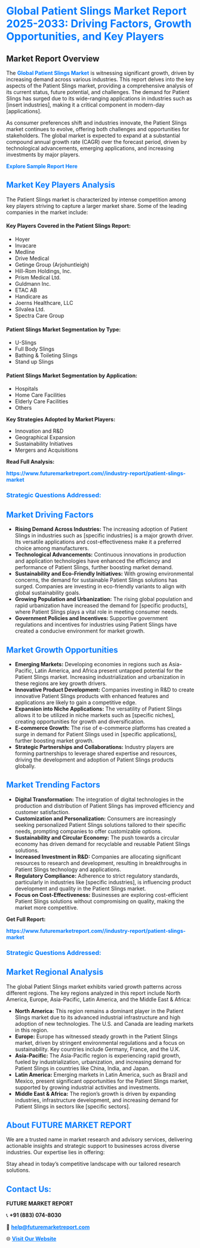 <h1 style="color: #007BFF;">Global Patient Slings Market Report 2025-2033: Driving Factors, Growth Opportunities, and Key Players</h1>

<section id="overview">
<h2>Market Report Overview</h2>
<p>The <a href="https://www.futuremarketreport.com//industry-report/patient-slings-market" style="color: #007BFF; text-decoration: none;"><strong>Global Patient Slings Market</strong></a> is witnessing significant growth, driven by increasing demand across various industries. This report delves into the key aspects of the Patient Slings market, providing a comprehensive analysis of its current status, future potential, and challenges. The demand for Patient Slings has surged due to its wide-ranging applications in industries such as [insert industries], making it a critical component in modern-day [applications].</p>
<p>As consumer preferences shift and industries innovate, the Patient Slings market continues to evolve, offering both challenges and opportunities for stakeholders. The global market is expected to expand at a substantial compound annual growth rate (CAGR) over the forecast period, driven by technological advancements, emerging applications, and increasing investments by major players.</p>
</section>

<section id="overview">
<p><a href="https://www.futuremarketreport.com//request-sample/reportId=59422" style="color: #007BFF; text-decoration: none;"><strong>Explore Sample Report Here</strong></a></p>
</section>

<section id="key-players">
<h2 style="color: #007BFF;">Market Key Players Analysis</h2>
<p>The Patient Slings market is characterized by intense competition among key players striving to capture a larger market share. Some of the leading companies in the market include:</p>
<h4>Key Players Covered in the Patient Slings Report:</h4>
<ul><li>Hoyer</li><li>Invacare</li><li>Medline</li><li>Drive Medical</li><li>Getinge Group (Arjohuntleigh)</li><li>Hill-Rom Holdings, Inc.</li><li>Prism Medical Ltd.</li><li>Guldmann Inc.</li><li>ETAC AB</li><li>Handicare as</li><li>Joerns Healthcare, LLC</li><li>Silvalea Ltd.</li><li>Spectra Care Group</li></ul>
<h4>Patient Slings Market Segmentation by Type:</h4>
<ul><li>U-Slings</li><li>Full Body Slings</li><li>Bathing &amp; Toileting Slings</li><li>Stand up Slings</li></ul>

<h4>Patient Slings Market Segmentation by Application:</h4>
<ul><li>Hospitals</li><li>Home Care Facilities</li><li>Elderly Care Facilities</li><li>Others</li></ul>
<p><strong>Key Strategies Adopted by Market Players:</strong></p>
<ul>
<li>Innovation and R&D</li>
<li>Geographical Expansion</li>
<li>Sustainability Initiatives</li>
<li>Mergers and Acquisitions</li>
</ul>
</section>

<section>
<p><strong>Read Full Analysis: </strong></p><a href="https://www.futuremarketreport.com//industry-report/patient-slings-market" style="color: #007BFF; text-decoration: none;"><strong>https://www.futuremarketreport.com//industry-report/patient-slings-market</strong></a>
<h3 style="color: #007BFF;">Strategic Questions Addressed:</h3>
</section>

<section id="driving-factors">
<h2 style="color: #007BFF;">Market Driving Factors</h2>
<ul>
<li><strong>Rising Demand Across Industries:</strong> The increasing adoption of Patient Slings in industries such as [specific industries] is a major growth driver. Its versatile applications and cost-effectiveness make it a preferred choice among manufacturers.</li>
<li><strong>Technological Advancements:</strong> Continuous innovations in production and application technologies have enhanced the efficiency and performance of Patient Slings, further boosting market demand.</li>
<li><strong>Sustainability and Eco-Friendly Initiatives:</strong> With growing environmental concerns, the demand for sustainable Patient Slings solutions has surged. Companies are investing in eco-friendly variants to align with global sustainability goals.</li>
<li><strong>Growing Population and Urbanization:</strong> The rising global population and rapid urbanization have increased the demand for [specific products], where Patient Slings plays a vital role in meeting consumer needs.</li>
<li><strong>Government Policies and Incentives:</strong> Supportive government regulations and incentives for industries using Patient Slings have created a conducive environment for market growth.</li>
</ul>
</section>

<section id="growth-opportunities">
<h2 style="color: #007BFF;">Market Growth Opportunities</h2>
<ul>
<li><strong>Emerging Markets:</strong> Developing economies in regions such as Asia-Pacific, Latin America, and Africa present untapped potential for the Patient Slings market. Increasing industrialization and urbanization in these regions are key growth drivers.</li>
<li><strong>Innovative Product Development:</strong> Companies investing in R&D to create innovative Patient Slings products with enhanced features and applications are likely to gain a competitive edge.</li>
<li><strong>Expansion into Niche Applications:</strong> The versatility of Patient Slings allows it to be utilized in niche markets such as [specific niches], creating opportunities for growth and diversification.</li>
<li><strong>E-commerce Growth:</strong> The rise of e-commerce platforms has created a surge in demand for Patient Slings used in [specific applications], further boosting market growth.</li>
<li><strong>Strategic Partnerships and Collaborations:</strong> Industry players are forming partnerships to leverage shared expertise and resources, driving the development and adoption of Patient Slings products globally.</li>
</ul>
</section>

<section id="trending-factors">
<h2 style="color: #007BFF;">Market Trending Factors</h2>
<ul>
<li><strong>Digital Transformation:</strong> The integration of digital technologies in the production and distribution of Patient Slings has improved efficiency and customer satisfaction.</li>
<li><strong>Customization and Personalization:</strong> Consumers are increasingly seeking personalized Patient Slings solutions tailored to their specific needs, prompting companies to offer customizable options.</li>
<li><strong>Sustainability and Circular Economy:</strong> The push towards a circular economy has driven demand for recyclable and reusable Patient Slings solutions.</li>
<li><strong>Increased Investment in R&D:</strong> Companies are allocating significant resources to research and development, resulting in breakthroughs in Patient Slings technology and applications.</li>
<li><strong>Regulatory Compliance:</strong> Adherence to strict regulatory standards, particularly in industries like [specific industries], is influencing product development and quality in the Patient Slings market.</li>
<li><strong>Focus on Cost-Effectiveness:</strong> Businesses are exploring cost-efficient Patient Slings solutions without compromising on quality, making the market more competitive.</li>
</ul>
</section>

<section>
<p><strong>Get Full Report: </strong></p><a href="https://www.futuremarketreport.com//industry-report/patient-slings-market" style="color: #007BFF; text-decoration: none;"><strong>https://www.futuremarketreport.com//industry-report/patient-slings-market</strong></a>
<h3 style="color: #007BFF;">Strategic Questions Addressed:</h3>
</section>


<section id="regional-analysis">
<h2 style="color: #007BFF;">Market Regional Analysis</h2>
<p>The global Patient Slings market exhibits varied growth patterns across different regions. The key regions analyzed in this report include North America, Europe, Asia-Pacific, Latin America, and the Middle East & Africa:</p>
<ul>
<li><strong>North America:</strong> This region remains a dominant player in the Patient Slings market due to its advanced industrial infrastructure and high adoption of new technologies. The U.S. and Canada are leading markets in this region.</li>
<li><strong>Europe:</strong> Europe has witnessed steady growth in the Patient Slings market, driven by stringent environmental regulations and a focus on sustainability. Key countries include Germany, France, and the U.K.</li>
<li><strong>Asia-Pacific:</strong> The Asia-Pacific region is experiencing rapid growth, fueled by industrialization, urbanization, and increasing demand for Patient Slings in countries like China, India, and Japan.</li>
<li><strong>Latin America:</strong> Emerging markets in Latin America, such as Brazil and Mexico, present significant opportunities for the Patient Slings market, supported by growing industrial activities and investments.</li>
<li><strong>Middle East & Africa:</strong> The region’s growth is driven by expanding industries, infrastructure development, and increasing demand for Patient Slings in sectors like [specific sectors].</li>
</ul>
</section>

<footer>
<h2 style="color: #007BFF;">About FUTURE MARKET REPORT</h2>
<p>We are a trusted name in market research and advisory services, delivering actionable insights and strategic support to businesses across diverse industries. Our expertise lies in offering:</p>

<p>Stay ahead in today’s competitive landscape with our tailored research solutions.</p>

<h2 style="color: #007BFF;">Contact Us:</h2>
<p><strong>FUTURE MARKET REPORT</strong></p>
<p>📞 <strong>+91 (883) 074-8030</strong></p>
<p>📧 <strong><a href="mailto:help@futuremarketreport.com" style="color: #007BFF;">help@futuremarketreport.com</a></strong></p>
<p>🌐 <strong><a href="https://www.futuremarketreport.com/" style="color: #007BFF;">Visit Our Website</a></strong></p>
</footer>